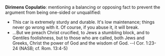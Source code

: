 **Dirimens Copulatio**: mentioning a balancing or opposing fact to prevent the argument from being one-sided or unqualified:

 - This car is extremely sturdy and durable. It's low maintenance; things never go wrong with it. Of course, if you abuse it, it will break.
 - ...But we preach Christ crucified, to Jews a stumbling block, and to Gentiles foolishness, but to those who are called, both Jews and Greeks, Christ the power of God and the wisdom of God. --l Cor. 1:23-24 (NASB; cf. Rom. 13:4-5)